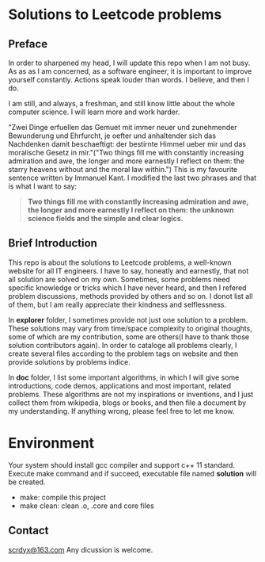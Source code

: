 # Solutions to Leetcode problems

## Preface

In order to sharpened my head, I will update this repo when I am not busy.
As as as I am concerned, as a software engineer, it is important to improve yourself constantly. 
Actions speak louder than words. I believe, and then I do.

I am still, and always, a freshman, and still know little about the whole computer science. I will learn more and work harder.

"Zwei Dinge erfuellen das Gemuet mit immer neuer und zunehmender Bewunderung und Ehrfurcht, je oefter und anhaltender sich das Nachdenken damit beschaeftigt: der bestirnte Himmel ueber mir und das moralische Gesetz in mir."("Two things fill me with constantly increasing admiration and awe, the longer and more earnestly I reflect on them: the starry heavens without and the moral law within.") This is my favourite sentence written by Immanuel Kant. I modified the last two phrases and that is what I want to say:

> **Two things fill me with constantly increasing admiration and awe, the longer and more earnestly I reflect on them: the unknown science fields and the simple and clear logics.**

## Brief Introduction

This repo is about the solutions to Leetcode problems, a well-known website for all IT engineers.
I have to say, honeatly and earnestly, that not all solution are solved on my own. Sometimes, some problems need specific knowledge or tricks which I have never heard, and then I refered problem discussions, methods provided by others and so on. I donot list all of them, but I am really appreciate their kindness and selflessness.

In **explorer** folder, I sometimes provide not just one solution to a problem. These solutions may vary from time/space complexity to original thoughts, some of which are my contribution, some are others(I have to thank those solution contributors again). 
In order to cataloge all problems clearly, I create several files according to the problem tags on website and then provide solutions by problems indice.

In **doc** folder, I list some important algorithms, in which I will give some introductions, code demos, applications and most important, related problems. These algorithms are not my inspirations or inventions, and I just collect them from wikipedia, blogs or books, and then file a document by my understanding. If anything wrong, please feel free to let me know.

# Environment
Your system should install gcc compiler and support c++ 11 standard.
Execute make command and if succeed, executable file named **solution** will be created.
- make: compile this project
- make clean: clean .o, .core and core files

## Contact

scrdyx@163.com
Any dicussion is welcome.
